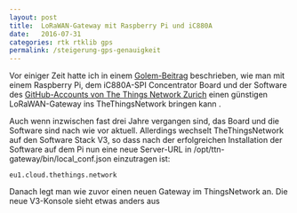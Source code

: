 ```yaml
---
layout: post
title:  LoRaWAN-Gateway mit Raspberry Pi und iC880A
date:   2016-07-31
categories: rtk rtklib gps
permalink: /steigerung-gps-genauigkeit
---
```


Vor einiger Zeit hatte ich in einem [Golem-Beitrag](https://www.golem.de/news/iot-mit-lora-und-raspberry-pi-die-dna-des-internet-der-dinge-1812-137845.html) beschrieben, wie man mit einem Raspberry Pi, dem iC880A-SPI Concentrator Board und der Software des [GitHub-Accounts von The Things Network Zurich](https://github.com/ttn-zh/ic880a-gateway/wiki) einen günstigen LoRaWAN-Gateway ins TheThingsNetwork bringen kann .

Auch wenn inzwischen fast drei Jahre vergangen sind, das Board und die Software sind nach wie vor aktuell. Allerdings wechselt TheThingsNetwork auf den Software Stack V3, so dass nach der erfolgreichen Installation der Software auf dem Pi nun eine neue Server-URL in /opt/ttn-gateway/bin/local_conf.json einzutragen ist:

    eu1.cloud.thethings.network

Danach legt man wie zuvor einen neuen Gateway im ThingsNetwork an. Die neue V3-Konsole sieht etwas anders aus
